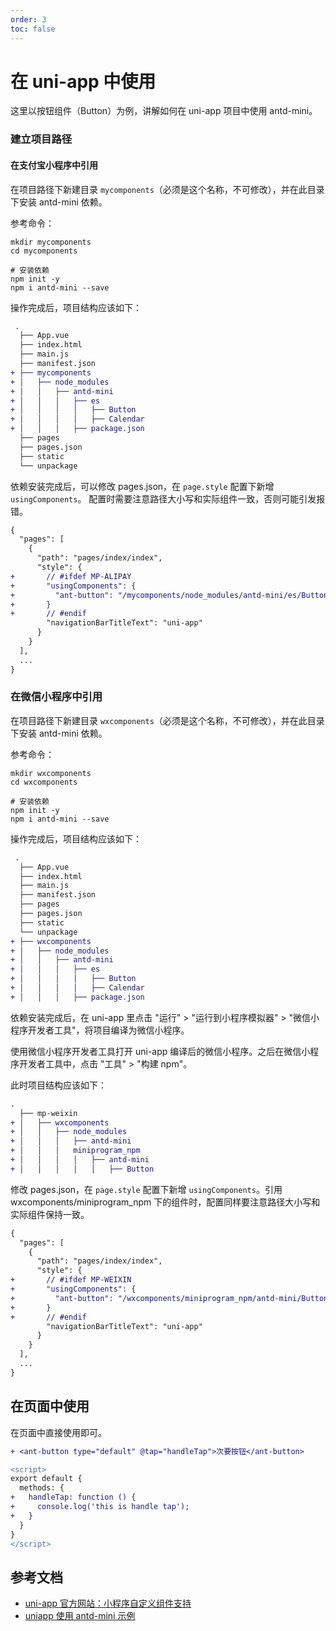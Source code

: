 ```yaml
---
order: 3
toc: false
---
```


# 在 uni-app 中使用

这里以按钮组件（Button）为例，讲解如何在 uni-app 项目中使用 antd-mini。

### 建立项目路径

#### 在支付宝小程序中引用

在项目路径下新建目录 `mycomponents`（必须是这个名称，不可修改），并在此目录下安装 antd-mini 依赖。

参考命令：

```shell
mkdir mycomponents
cd mycomponents

# 安装依赖
npm init -y
npm i antd-mini --save
```

操作完成后，项目结构应该如下：

```diff
 .
  ├── App.vue
  ├── index.html
  ├── main.js
  ├── manifest.json
+ ├── mycomponents
+ │   ├── node_modules
+ │   │   ├── antd-mini
+ │   │   │   ├── es
+ │   │   │   │   ├── Button
+ │   │   │   │   ├── Calendar
+ │   │   │   ├── package.json
  ├── pages
  ├── pages.json
  ├── static
  └── unpackage
```

依赖安装完成后，可以修改 pages.json，在 `page.style` 配置下新增 `usingComponents`。
配置时需要注意路径大小写和实际组件一致，否则可能引发报错。

```diff
{
  "pages": [
    {
      "path": "pages/index/index",
      "style": {
+       // #ifdef MP-ALIPAY
+       "usingComponents": {
+         "ant-button": "/mycomponents/node_modules/antd-mini/es/Button/index"
+       }
+       // #endif
        "navigationBarTitleText": "uni-app"
      }
    }
  ],
  ...
}
```

### 在微信小程序中引用

在项目路径下新建目录 `wxcomponents`（必须是这个名称，不可修改），并在此目录下安装 antd-mini 依赖。

参考命令：

```shell
mkdir wxcomponents
cd wxcomponents

# 安装依赖
npm init -y
npm i antd-mini --save
```

操作完成后，项目结构应该如下：

```diff
 .
  ├── App.vue
  ├── index.html
  ├── main.js
  ├── manifest.json
  ├── pages
  ├── pages.json
  ├── static
  └── unpackage
+ ├── wxcomponents
+ │   ├── node_modules
+ │   │   ├── antd-mini
+ │   │   │   ├── es
+ │   │   │   │   ├── Button
+ │   │   │   │   ├── Calendar
+ │   │   │   ├── package.json
```

依赖安装完成后，在 uni-app 里点击 "运行" > "运行到小程序模拟器" > "微信小程序开发者工具"，将项目编译为微信小程序。

使用微信小程序开发者工具打开 uni-app 编译后的微信小程序。之后在微信小程序开发者工具中，点击 "工具" > "构建 npm"。

此时项目结构应该如下：

```diff
.
  ├── mp-weixin
+ │   ├── wxcomponents
+ │   │   ├── node_modules
+ │   │   │   ├── antd-mini
+ │   │   │   miniprogram_npm
+ │   │   │   │   ├── antd-mini
+ │   │   │   │   │   ├── Button
```

修改 pages.json，在 `page.style` 配置下新增 `usingComponents`。引用 wxcomponents/miniprogram_npm 下的组件时，配置同样要注意路径大小写和实际组件保持一致。

```diff
{
  "pages": [
    {
      "path": "pages/index/index",
      "style": {
+       // #ifdef MP-WEIXIN
+       "usingComponents": {
+         "ant-button": "/wxcomponents/miniprogram_npm/antd-mini/Button/index"
+       }
+       // #endif
        "navigationBarTitleText": "uni-app"
      }
    }
  ],
  ...
}
```

## 在页面中使用

在页面中直接使用即可。

```diff
+ <ant-button type="default" @tap="handleTap">次要按钮</ant-button>
```

```diff
<script>
export default {
  methods: {
+   handleTap: function () {
+     console.log('this is handle tap');
+   }
  }
}
</script>
```

## 参考文档

- [uni-app 官方网站：小程序自定义组件支持](https://zh.uniapp.dcloud.io/tutorial/miniprogram-subject.html)
- [uniapp 使用 antd-mini 示例](https://github.com/DiamondYuan/antd-mini-uniapp)
